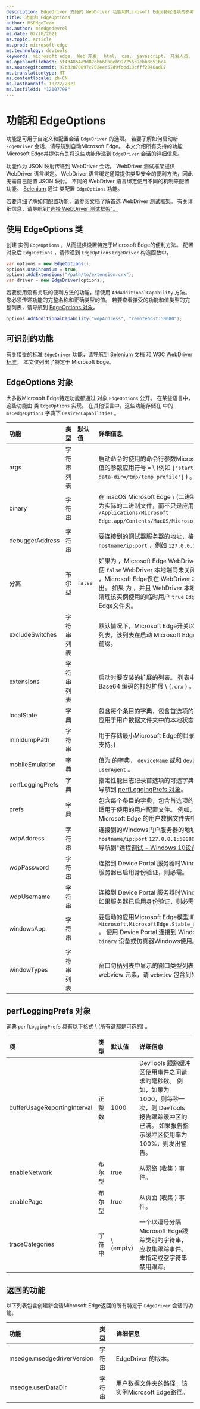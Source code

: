 ```yaml
---
description: EdgeDriver 支持的 WebDriver 功能和Microsoft Edge特定选项的参考。
title: 功能和 EdgeOptions
author: MSEdgeTeam
ms.author: msedgedevrel
ms.date: 02/10/2021
ms.topic: article
ms.prod: microsoft-edge
ms.technology: devtools
keywords: microsoft edge， Web 开发， html， css， javascript， 开发人员， webdriver， selenium， 测试， 工具， 自动化， 测试
ms.openlocfilehash: 5f434854a9d826b660a0eb99725639ebb8651bc4
ms.sourcegitcommit: 97b32870897c702eed52d9fbbd13cfff2046ad87
ms.translationtype: MT
ms.contentlocale: zh-CN
ms.lasthandoff: 10/22/2021
ms.locfileid: "12107798"
---
```

# <a name="capabilities-and-edgeoptions"></a>功能和 EdgeOptions

功能是可用于自定义和配置会话 `EdgeDriver` 的选项。  若要了解如何启动新 `EdgeDriver` 会话，请导航到自动[][WebdriverIndexAutomateMicrosoftEdge]Microsoft Edge。  本文介绍所有支持的功能Microsoft Edge并提供有关将这些功能传递到 `EdgeDriver` 会话的详细信息。

功能作为 JSON 映射传递到 WebDriver 会话。  WebDriver 测试框架提供 WebDriver 语言绑定。  WebDriver 语言绑定通常提供类型安全的便利方法，因此无需自己配置 JSON 映射。  不同的 WebDriver 语言绑定使用不同的机制来配置功能。  [Selenium][SeleniumMain] 通过 类配置 `EdgeOptions` 功能。

若要详细了解如何配置功能，请参阅文档了解首选 WebDriver 测试框架。  有关详细信息，请导航到["选择 WebDriver 测试框架"。][WebdriverIndexChooseAWebdriverTestingFramework]

## <a name="using-the-edgeoptions-class"></a>使用 EdgeOptions 类

创建 实例 `EdgeOptions` ，从而提供设置特定于Microsoft Edge的便利方法。  配置对象后 `EdgeOptions` ，请传递到 `EdgeOptions` `EdgeDriver` 构造函数中。

```csharp
var options = new EdgeOptions();
options.UseChromium = true;
options.AddExtensions("/path/to/extension.crx");
var driver = new EdgeDriver(options);
```

若要使用没有关联的便利方法的功能，请使用 `AddAdditionalCapability` 方法。  您必须传递功能的完整名称和正确类型的值。  若要查看接受的功能和值类型的完整列表，请导航到 [EdgeOptions 对象](#edgeoptions-object)。

```csharp
options.AddAdditionalCapability("wdpAddress", "remotehost:50080");
```

## <a name="recognized-capabilities"></a>可识别的功能

有关接受的标准 `EdgeDriver` 功能，请导航到 [Selenium 文档][SharedCapabilitiesSeleniumDocumentation] 和 [W3C WebDriver 标准][CapabilitiesW3cWebdriver]。  本文仅列出了特定于 Microsoft Edge。

## <a name="edgeoptions-object"></a>EdgeOptions 对象

大多数Microsoft Edge特定功能都通过 对象 `EdgeOptions` 公开。  在某些语言中，这些功能由 类 `EdgeOptions` 实现。  在其他语言中，这些功能存储在 中的 `ms:edgeOptions` 字典下 `DesiredCapabilities` 。

| 功能 | 类型 | 默认值 | 详细信息 |
|:--- |:--- |:--- |:--- |
| args | 字符串列表 |  | 启动命令时使用的命令行参数Microsoft Edge。  具有关联值的参数应用符号 `=` \ (例如 `['start-maximized', 'user-data-dir=/tmp/temp_profile']` \) 。 |
| binary | 字符串 |  | 在 macOS Microsoft Edge \ (二进制文件的路径，路径应为实际的二进制文件，而不只是应用。  例如 `/Applications/Microsoft Edge.app/Contents/MacOS/Microsoft Edge` ，\) 。 |
| debuggerAddress | 字符串 |  | 要连接到的调试器服务器的地址，格式为 `hostname/ip:port` ，例如 `127.0.0.1:38947` 。 |
| 分离 | 布尔型 | `false` | 如果为 ，Microsoft Edge WebDriver 服务关闭时退出，即使 `false` WebDriver 本地端尚未关闭会话。  如果 `true` 为 ，Microsoft Edge仅在 WebDriver 本地结束关闭会话时退出。  如果 为 ，并且 WebDriver 本地端不关闭会话，则不清理该实例使用的临时用户 `true` `EdgeDriver` Microsoft Edge文件夹。 |
| excludeSwitches | 字符串列表 |  | 默认情况下，Microsoft Edge开关以排除该 EdgeDriver 的列表，该列表在启动 Microsoft Edge。  避免 `--` 使用开关前缀。 |
| extensions | 字符串列表 |  | 启动时要安装的扩展的列表。  列表中的每个项目应为 Base64 编码的打包扩展 \ (`.crx` \) 。 |
| localState | 字典 |  | 包含每个条目的字典，包含首选项的名称和值。  首选项将应用于用户数据文件夹中的本地状态文件。 |
| minidumpPath | 字符串 |  | 用于存储最小Microsoft Edge的目录。  \ (仅在 Linux 上受支持。\)  |
| mobileEmulation | 字典 |  | 值为 的字典， `deviceName` 或和 `deviceMetrics` 的值 `userAgent` 。 |
| perfLoggingPrefs | 字典 |  | 指定性能日志记录首选项的可选字典。  有关详细信息，请导航到 [perfLoggingPrefs 对象](#perfloggingprefs-object)。 |
| prefs | 字典 |  | 包含每个条目的字典，包含首选项的名称和值。  首选项仅适用于使用的用户配置文件。  例如，导航到 `Preferences` Microsoft Edge 的用户数据文件夹中的文件。 |
| wdpAddress | 字符串 |  | 连接到的Windows门户服务器的地址，例如 `hostname/ip:port` `127.0.0.1:50080` 。  有关详细信息，请导航到"远程[调试 - Windows 10设备"。][DevtoolsRemoteDebuggingWindows] |
| wdpPassword | 字符串 |  | 连接到 Device Portal 服务器时Windows可选密码。  如果服务器已启用身份验证，则必需。 |
| wdpUsername | 字符串 |  | 连接到 Device Portal 服务器时Windows的可选用户名。  如果服务器已启用身份验证，则必需。 |
| windowsApp | 字符串 |  | 要启动的应用Microsoft Edge模型 ID，例如 `Microsoft.MicrosoftEdge.Stable_8wekyb3d8bbwe!MSEDGE` 。  使用 Device Portal 连接到 Windows 10X `windowsApp` `binary` 设备或仿真器Windows使用。 |
| windowTypes | 字符串列表 |  | 窗口句柄列表中显示的窗口类型列表。  若要访问 Android webview 元素，请 `webview` 包含到列表中。 |

## <a name="perfloggingprefs-object"></a>perfLoggingPrefs 对象

词典 `perfLoggingPrefs` 具有以下格式 \ (所有键都是可选的\) 。

| 项 | 类型 | 默认值 | 详细信息 |
|:--- |:--- |:--- |:--- |
| bufferUsageReportingInterval | 正整数 | 1000 | DevTools 跟踪缓冲区使用事件之间请求的毫秒数。  例如，如果为 1000，则每秒一次，则 DevTools 报告跟踪缓冲区的已满。  如果报告指示缓冲区使用率为 100%，则发出警告。 |
| enableNetwork | 布尔型 | true | 从网络 (收集 \) 事件。 |
| enablePage | 布尔型 | true | 从页面 (收集 \) 事件。 |
| traceCategories | 字符串 | \ (empty\)  | 一个以逗号分隔Microsoft Edge跟踪类别的字符串，应收集跟踪事件。  未指定或空字符串禁用跟踪。 |

## <a name="returned-capabilities"></a>返回的功能

以下列表包含创建新会话Microsoft Edge返回的所有特定于 `EdgeDriver` 会话的功能。

| 功能 | 类型 | 详细信息 |
|:--- |:--- |:--- |
| msedge.msedgedriverVersion | 字符串 | EdgeDriver 的版本。 |
| msedge.userDataDir | 字符串 | 用户数据文件夹的路径，该实例Microsoft Edge路径。 |

<!-- links -->
[DevtoolsRemoteDebuggingWindows]: ../devtools-guide-chromium/remote-debugging/windows.md "远程调试设备Windows入门|Microsoft Docs"
[WebdriverIndexChooseAWebdriverTestingFramework]: ./index.md#choose-a-webdriver-testing-framework "选择 WebDriver 测试框架 - 使用 WebDriver (Chromium) 实现测试自动化|Microsoft Docs"
[WebdriverIndexAutomateMicrosoftEdge]: ./index.md#automate-microsoft-edge "自动Microsoft Edge - WebDriver (Chromium) |Microsoft Docs"
<!-- external links -->
[SeleniumMain]: https://www.selenium.dev "SeleniumHQ 浏览器自动化"
[SharedCapabilitiesSeleniumDocumentation]: https://www.selenium.dev/documentation/en/driver_idiosyncrasies/shared_capabilities/ "共享功能|Selenium 文档"

[CapabilitiesW3cWebdriver]: https://www.w3.org/TR/webdriver#capabilities "功能 - WebDriver 规范|W3C"
